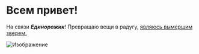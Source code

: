 # Всем привет! 

На связи ***Единорожик***! Превращаю вещи в радугу, <ins>являюсь вымершим зверем.</ins> 

![Изображение](https://farm9.staticflickr.com/8031/8033936353_027a9033c6_b.jpg)
